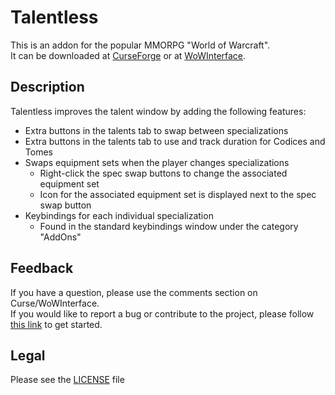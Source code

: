 # Talentless

This is an addon for the popular MMORPG "World of Warcraft".  
It can be downloaded at [CurseForge](https://www.curseforge.com/wow/addons/talentless) or at [WoWInterface](https://wowinterface.com/downloads/info19184).

## Description

Talentless improves the talent window by adding the following features:

- Extra buttons in the talents tab to swap between specializations
- Extra buttons in the talents tab to use and track duration for Codices and Tomes
- Swaps equipment sets when the player changes specializations
	- Right-click the spec swap buttons to change the associated equipment set
	- Icon for the associated equipment set is displayed next to the spec swap button
- Keybindings for each individual specialization
	- Found in the standard keybindings window under the category "AddOns"

## Feedback

If you have a question, please use the comments section on Curse/WoWInterface.  
If you would like to report a bug or contribute to the project, please follow [this link](https://github.com/p3lim-wow/Talentless/issues?q=) to get started.

## Legal

Please see the [LICENSE](https://github.com/p3lim-wow/Talentless/blob/master/LICENSE.txt) file
